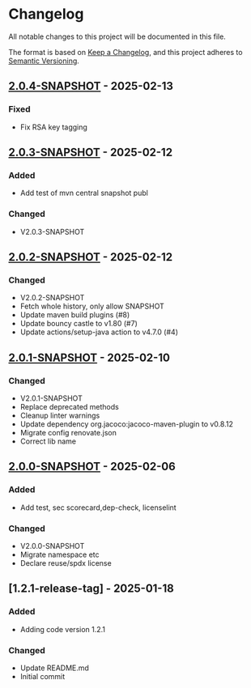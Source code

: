 # Changelog

All notable changes to this project will be documented in this file.

The format is based on [Keep a Changelog](https://keepachangelog.com/en/1.0.0/),
and this project adheres to [Semantic Versioning](https://semver.org/spec/v2.0.0.html).

## [2.0.4-SNAPSHOT] - 2025-02-13

### Fixed

- Fix RSA key tagging

## [2.0.3-SNAPSHOT] - 2025-02-12

### Added

- Add test of mvn central snapshot publ

### Changed

- V2.0.3-SNAPSHOT

## [2.0.2-SNAPSHOT] - 2025-02-12

### Changed

- V2.0.2-SNAPSHOT
- Fetch whole history, only allow SNAPSHOT
- Update maven build plugins (#8)
- Update bouncy castle to v1.80 (#7)
- Update actions/setup-java action to v4.7.0 (#4)

## [2.0.1-SNAPSHOT] - 2025-02-10

### Changed

- V2.0.1-SNAPSHOT
- Replace deprecated methods
- Cleanup linter warnings
- Update dependency org.jacoco:jacoco-maven-plugin to v0.8.12
- Migrate config renovate.json
- Correct lib name

## [2.0.0-SNAPSHOT] - 2025-02-06

### Added

- Add test, sec scorecard,dep-check, licenselint

### Changed

- V2.0.0-SNAPSHOT
- Migrate namespace etc
- Declare reuse/spdx license

## [1.2.1-release-tag] - 2025-01-18

### Added

- Adding code version 1.2.1

### Changed

- Update README.md
- Initial commit

[2.0.4-SNAPSHOT]: https://github.com/diggsweden/cose-lib/compare/v2.0.3-SNAPSHOT..v2.0.4-SNAPSHOT
[2.0.3-SNAPSHOT]: https://github.com/diggsweden/cose-lib/compare/v2.0.2-SNAPSHOT..v2.0.3-SNAPSHOT
[2.0.2-SNAPSHOT]: https://github.com/diggsweden/cose-lib/compare/v2.0.1-SNAPSHOT..v2.0.2-SNAPSHOT
[2.0.1-SNAPSHOT]: https://github.com/diggsweden/cose-lib/compare/v2.0.0-SNAPSHOT..v2.0.1-SNAPSHOT
[2.0.0-SNAPSHOT]: https://github.com/diggsweden/cose-lib/compare/1.2.1-release-tag..v2.0.0-SNAPSHOT

<!-- generated by git-cliff -->
